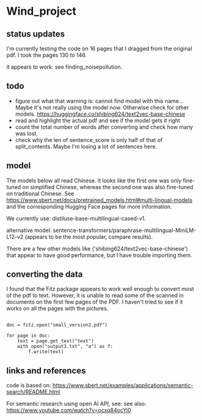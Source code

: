 # Wind_project

## status updates

I'm currently testing the code on 16 pages that I dragged from the original pdf. I took the pages 130 to 146. 

it appears to work: see finding_noisepollution. 

## todo
- figure out what that warning is: cannot find model with this name... Maybe it's not really using the model now. Otherwise check for other models. https://huggingface.co/shibing624/text2vec-base-chinese 
- read and highlight the actual pdf and see if the model gets it right
- count the total number of words after converting and check how many was lost.
- check why the len of sentence_score is only half of that of split_contents. Maybe I'm losing a lot of sentences here. 

## model

The models below all read Chinese. it looks like the first one was only fine-tuned on simplified Chinese, whereas the second one was also fine-tuned on traditional Chinese. See https://www.sbert.net/docs/pretrained_models.html#multi-lingual-models and the corresponding Hugging Face pages for more information. 

We currently use: distiluse-base-multilingual-cased-v1.

alternative model: sentence-transformers/paraphrase-multilingual-MiniLM-L12-v2 (appears to be the most popular, compare results). 

There are a few other models like ('shibing624/text2vec-base-chinese') that appear to have good performance, but I have trouble importing them.  


## converting the data
I found that the Fitz package appears to work well enough to convert most of the pdf to text. However, it is unable to read some of the scanned in documents on the first few pages of the PDF. I haven't tried to see if it works on all the pages with the pictures.

```import fitz

doc = fitz.open("small_version2.pdf")

for page in doc:
    text = page.get_text("text")
    with open("output3.txt", "a") as f:
        f.write(text)
```

     

## links and references
code is based on: https://www.sbert.net/examples/applications/semantic-search/README.html


For semantic research using open AI API, see: 
see also: https://www.youtube.com/watch?v=ocxq84ocYi0 
